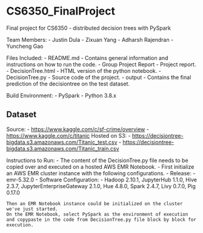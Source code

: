 # CS6350_FinalProject
Final project for CS6350 - distributed decision trees with PySpark

Team Members:
	- Justin Dula
	- Zixuan Yang
	- Adharsh Rajendran
	- Yuncheng Gao


Files Included:
	- README.md - Contains general information and instructions on how to run the code.
	- Group Project Report - Project report.
	- DecisionTree.html - HTML version of the python notebook.
	- DecisionTree.py - Source code of the project.
	- output - Contains the final prediction of the decisiontree on the test dataset.

Build Environment:
	- PySpark
	- Python 3.8.x

## Dataset
Source:
	- https://www.kaggle.com/c/sf-crime/overview
	- https://www.kaggle.com/c/titanic
Hosted on S3:
	- https://decisiontree-bigdata.s3.amazonaws.com/Titanic_test.csv
	- https://decisiontree-bigdata.s3.amazonaws.com/Titanic_train.csv


Instructions to Run:
	- The content of the DecisionTree.py file needs to be copied over and executed on a hosted AWS EMR Notebook.
	- First initialize an AWS EMR cluster instance with the following configurations.
		- Release: 
			- emr-5.32.0
		- Software Configuration:
			- Hadoop 2.10.1, JupyterHub 1.1.0, Hive 2.3.7, JupyterEnterpriseGateway 2.1.0, Hue 4.8.0, Spark 2.4.7, Livy 0.7.0, Pig 0.17.0

	Then an EMR Notebook instance could be initialized on the cluster we've just started.
	On the EMR Notebook, select PySpark as the environment of execution and copypaste in the code from DecisionTree.py file block by block for execution.
